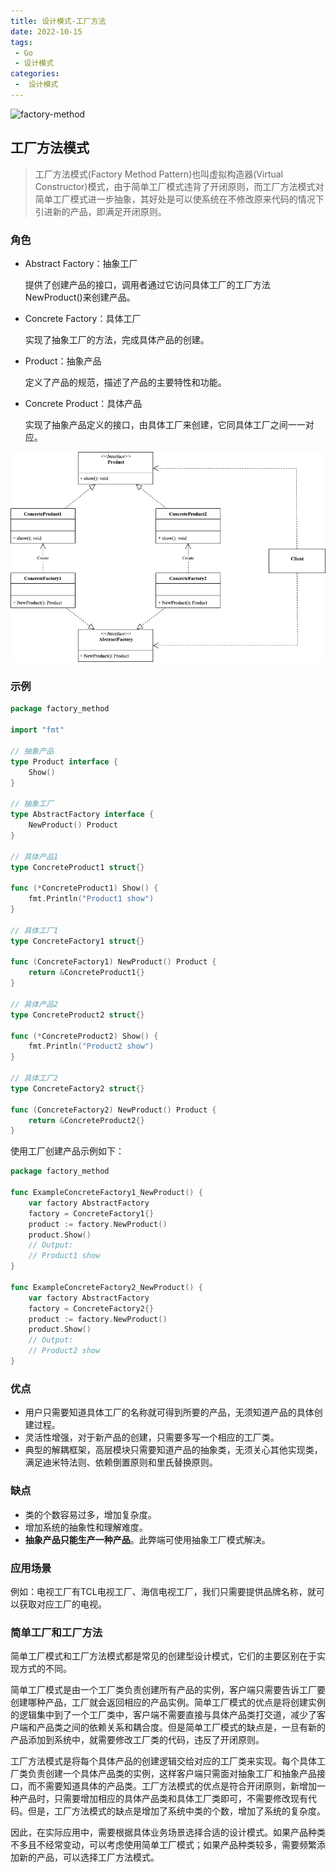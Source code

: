 ```yaml
---
title: 设计模式-工厂方法
date: 2022-10-15
tags:
 - Go
 - 设计模式
categories:
 -  设计模式
---
```


![factory-method](https://refactoringguru.cn/images/patterns/content/factory-method/factory-method-zh-2x.png)

<!-- more -->

## 工厂方法模式

> 工厂方法模式(Factory Method Pattern)也叫虚拟构造器(Virtual Constructor)模式，由于简单工厂模式违背了开闭原则，而工厂方法模式对简单工厂模式进一步抽象，其好处是可以使系统在不修改原来代码的情况下引进新的产品，即满足开闭原则。

### 角色

- Abstract Factory：抽象工厂

  提供了创建产品的接口，调用者通过它访问具体工厂的工厂方法NewProduct()来创建产品。

- Concrete Factory：具体工厂

  实现了抽象工厂的方法，完成具体产品的创建。

- Product：抽象产品

  定义了产品的规范，描述了产品的主要特性和功能。

- Concrete Product：具体产品

  实现了抽象产品定义的接口，由具体工厂来创建，它同具体工厂之间一一对应。

![工厂方法模式](../images/factory-method.png)

### 示例

```go
package factory_method

import "fmt"

// 抽象产品
type Product interface {
	Show()
}

// 抽象工厂
type AbstractFactory interface {
	NewProduct() Product
}

// 具体产品1
type ConcreteProduct1 struct{}

func (*ConcreteProduct1) Show() {
	fmt.Println("Product1 show")
}

// 具体工厂1
type ConcreteFactory1 struct{}

func (ConcreteFactory1) NewProduct() Product {
	return &ConcreteProduct1{}
}

// 具体产品2
type ConcreteProduct2 struct{}

func (*ConcreteProduct2) Show() {
	fmt.Println("Product2 show")
}

// 具体工厂2
type ConcreteFactory2 struct{}

func (ConcreteFactory2) NewProduct() Product {
	return &ConcreteProduct2{}
}
```
使用工厂创建产品示例如下：
```go
package factory_method

func ExampleConcreteFactory1_NewProduct() {
	var factory AbstractFactory
	factory = ConcreteFactory1{}
	product := factory.NewProduct()
	product.Show()
	// Output:
	// Product1 show
}

func ExampleConcreteFactory2_NewProduct() {
	var factory AbstractFactory
	factory = ConcreteFactory2{}
	product := factory.NewProduct()
	product.Show()
	// Output:
	// Product2 show
}
```

### 优点

- 用户只需要知道具体工厂的名称就可得到所要的产品，无须知道产品的具体创建过程。
- 灵活性增强，对于新产品的创建，只需要多写一个相应的工厂类。
- 典型的解耦框架，高层模块只需要知道产品的抽象类，无须关心其他实现类，满足迪米特法则、依赖倒置原则和里氏替换原则。

### 缺点

- 类的个数容易过多，增加复杂度。
- 增加系统的抽象性和理解难度。
- **抽象产品只能生产一种产品**。此弊端可使用抽象工厂模式解决。

### 应用场景

例如：电视工厂有TCL电视工厂、海信电视工厂，我们只需要提供品牌名称，就可以获取对应工厂的电视。

### 简单工厂和工厂方法

简单工厂模式和工厂方法模式都是常见的创建型设计模式，它们的主要区别在于实现方式的不同。

简单工厂模式是由一个工厂类负责创建所有产品的实例，客户端只需要告诉工厂要创建哪种产品，工厂就会返回相应的产品实例。简单工厂模式的优点是将创建实例的逻辑集中到了一个工厂类中，客户端不需要直接与具体产品类打交道，减少了客户端和产品类之间的依赖关系和耦合度。但是简单工厂模式的缺点是，一旦有新的产品添加到系统中，就需要修改工厂类的代码，违反了开闭原则。

工厂方法模式是将每个具体产品的创建逻辑交给对应的工厂类来实现。每个具体工厂类负责创建一个具体产品类的实例，这样客户端只需面对抽象工厂和抽象产品接口，而不需要知道具体的产品类。工厂方法模式的优点是符合开闭原则，新增加一种产品时，只需要增加相应的具体产品类和具体工厂类即可，不需要修改现有代码。但是，工厂方法模式的缺点是增加了系统中类的个数，增加了系统的复杂度。

因此，在实际应用中，需要根据具体业务场景选择合适的设计模式。如果产品种类不多且不经常变动，可以考虑使用简单工厂模式；如果产品种类较多，需要频繁添加新的产品，可以选择工厂方法模式。